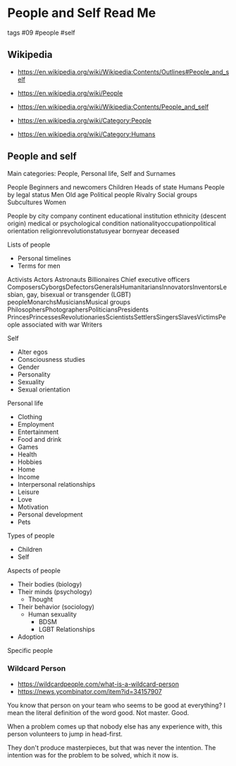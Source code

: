 # People and Self Read Me

tags #09 #people #self

## Wikipedia

* https://en.wikipedia.org/wiki/Wikipedia:Contents/Outlines#People_and_self

* https://en.wikipedia.org/wiki/People
* https://en.wikipedia.org/wiki/Wikipedia:Contents/People_and_self
* https://en.wikipedia.org/wiki/Category:People
* https://en.wikipedia.org/wiki/Category:Humans


## People and self

Main categories: People, Personal life, Self and Surnames

People
Beginners and newcomers
Children
Heads of state
Humans
People by legal status
Men
Old age
Political people
Rivalry
Social groups
Subcultures
Women

People by
city
company
continent
educational institution
ethnicity (descent origin)
medical or psychological condition
nationalityoccupationpolitical orientation
religionrevolutionstatusyear bornyear deceased

Lists of people
* Personal timelines
* Terms for men

Activists
Actors
Astronauts
Billionaires
Chief executive officers
ComposersCyborgsDefectorsGeneralsHumanitariansInnovatorsInventorsLesbian, gay, bisexual or transgender (LGBT) peopleMonarchsMusiciansMusical groups
PhilosophersPhotographersPoliticiansPresidents
PrincesPrincessesRevolutionariesScientistsSettlersSingersSlavesVictimsPeople associated with war
Writers

Self
* Alter egos
* Consciousness studies
* Gender
* Personality
* Sexuality
* Sexual orientation

Personal life
* Clothing
* Employment
* Entertainment
* Food and drink
* Games
* Health
* Hobbies
* Home
* Income
* Interpersonal relationships
* Leisure
* Love
* Motivation
* Personal development
* Pets

Types of people
* Children
* Self

Aspects of people
* Their bodies (biology)
* Their minds (psychology)
  * Thought
* Their behavior (sociology)
  * Human sexuality
    * BDSM
    * LGBT
Relationships
* Adoption

Specific people

### Wildcard Person
* https://wildcardpeople.com/what-is-a-wildcard-person
* https://news.ycombinator.com/item?id=34157907

You know that person on your team who seems to be good at everything? I mean the literal definition of the word good. Not master. Good.

When a problem comes up that nobody else has any experience with, this person volunteers to jump in head-first.

They don't produce masterpieces, but that was never the intention. The intention was for the problem to be solved, which it now is.
